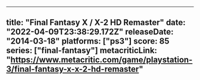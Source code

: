 
---
title: "Final Fantasy X / X-2 HD Remaster"
date: "2022-04-09T23:38:29.172Z"
releaseDate: "2014-03-18"
platforms: ["ps3"]
score: 85
series: ["final-fantasy"]
metacriticLink: "https://www.metacritic.com/game/playstation-3/final-fantasy-x-x-2-hd-remaster"
---
